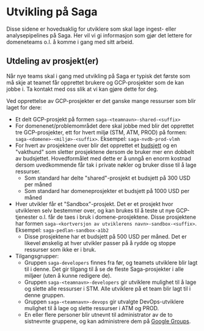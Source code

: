 
# Utvikling på Saga

Disse sidene er hovedsaklig for utviklere som skal lage ingest- eller analysepipelines på Saga. Her vil vi gi informasjon som gjør det lettere for domeneteams o.l. å komme i gang med sitt arbeid.

## Utdeling av prosjekt(er)

Når nye teams skal i gang med utvikling på Saga er typisk det første som må skje at teamet får opprettet brukere og GCP-prosjekter som de kan jobbe i. Ta kontakt med oss slik at vi kan gjøre dette for deg.

Ved opprettelse av GCP-prosjekter er det ganske mange ressurser som blir laget for dere:

- Et delt GCP-prosjekt på formen `saga-<teamnavn>-shared-<suffix>`
- For domenenet/problemområdet dere skal jobbe med blir det opprettet tre GCP-prosjekter, ett for hvert miljø (STM, ATM, PROD) på formen: `saga-<domene>-<miljø>-<suffix>`. Eksempel: `saga-nvdb-prod-vlmh`
- For hvert av prosjektene over blir det opprettet et [budsjett](https://cloud.google.com/billing/docs/how-to/budgets) og en "vakthund" som sletter prosjektene dersom de bruker mer enn dobbelt av budsjettet. Hovedformålet med dette er å unngå en enorm kostnad dersom uvedkommende får tak i private nøkler og bruker disse til å lage ressurser.
  - Som standard har delte "shared"-prosjekt et budsjett på 300 USD per måned
  - Som standard har domeneprosjekter et budsjett på 1000 USD per måned
- Hver utvikler får et "Sandbox"-prosjekt. Det er et prosjekt hvor utvikleren selv bestemmer over, og kan brukes til å teste ut nye GCP-tjenester o.l. får de taes i bruk i domene-prosjektene. Disse prosjektene har formen `saga-<kortversjon av utviklerens navn>-sandbox-<suffix>`. Eksempel: `saga-pedlan-sandbox-a1b2`
  - Disse prosjektene har et budsjett på 500 USD per måned. Det er likevel ønskelig at hver utvikler passer på å rydde og stoppe ressurser som ikke er i bruk.
- Tilgangsgrupper:
  - Gruppen `saga-developers` finnes fra før, og teamets utviklere blir lagt til i denne. Det gir tilgang til å se de fleste Saga-prosjekter i alle miljøer (uten å kunne redigere de).
  - Gruppen `saga-<teamnavn>-developers` gir utviklere mulighet til å lage og slette alle ressurser i STM. Alle utviklere på et team blir lagt til i denne gruppen.
  - Gruppen `saga-<teamnavn>-devops` gir utvalgte DevOps-utviklere mulighet til å lage og slette ressurser i ATM og PROD. 
  - En eller flere personer blir utnevnt til administrator av de to sistnevnte gruppene, og kan administrere dem på [Google Groups](https://groups.google.com).

<!--- TODO: Kva er formålet med shared-prosjekt, og kva blir oppretta der --->
<!--- TODO: Kva er det som blir oppretta inn i kvart domeneprosjekt --->
<!--- TODO: Korleis har vi tenkt at dei skal utføre typiske flytar --->
<!--- TODO: Anbefaling av terraform --->
<!--- TODO: Anbefaling av GitHub + våre actions --->
